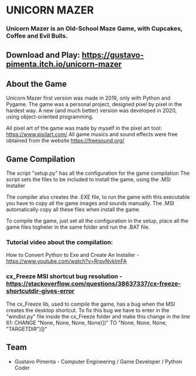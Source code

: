 # UNICORN MAZER

### Unicorn Mazer is an Old-School Maze Game, with Cupcakes, Coffee and Evil Bulls.


## Download and Play: https://gustavo-pimenta.itch.io/unicorn-mazer

## About the Game 

Unicorn Mazer first version was made in 2019, only with Python and Pygame.
The game was a personal project, designed pixel by pixel in the hardest way.
A new (and much better) version was developed in 2020, using object-oriented programming. 

All pixel art of the game was made by myself in the pixel art tool: https://www.pixilart.com/
All game musics and sound effects were free obtained from the website https://freesound.org/


## Game Compilation

The script "setup.py" has all the configuration for the game compilation
The script sets the files to be included to install the game, using the .MSI Installer

The compiler also creates the .EXE file, to run the game with this executable you have to copy all the game images and sounds manually. The .MSI 
automatically copy all these files when install the game.

To compile the game, just set all the configuration in the setup, place all the game files togheter in the same folder and run the .BAT file.

### Tutorial video about the compilation:
How to Convert Python to Exe and Create An Installer - https://www.youtube.com/watch?v=RrpvNvklmFA

### cx_Freeze MSI shortcut bug resolution - https://stackoverflow.com/questions/38637337/cx-freeze-shortcutdir-gives-error
The cx_Freeze lib, used to compile the game, has a bug when the MSI creates the desktop shortcut.
To fix this bug we have to enter in the "windist.py" file inside the cx_Freeze folder and make this change in the line 61:
CHANGE "None, None, None, None)])" TO "None, None, None, "TARGETDIR")])"


## Team

* Gustavo Pimenta - Computer Engineering / Game Developer / Python Coder 



